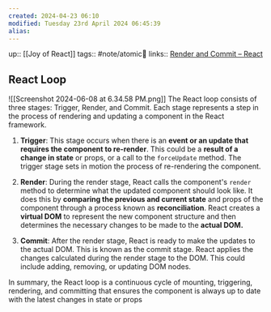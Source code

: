 ```yaml
---
created: 2024-04-23 06:10 
modified: Tuesday 23rd April 2024 06:45:39
alias: 
---
```

up::  [[Joy of React]]
tags:: #note/atomic🌳 
links:: [Render and Commit – React](https://react.dev/learn/render-and-commit)
## React Loop
![[Screenshot 2024-06-08 at 6.34.58 PM.png]]
The React loop consists of three stages: Trigger, Render, and Commit. Each stage represents a step in the process of rendering and updating a component in the React framework.

1. **Trigger**: This stage occurs when there is an **event or an update that requires the component to re-render**. This could be a **result of a change in state** or props, or a call to the `forceUpdate` method. The trigger stage sets in motion the process of re-rendering the component.

2. **Render**: During the render stage, React calls the component's `render` method to determine what the updated component should look like. It does this by **comparing the previous and current state** and props of the component through a process known as **reconciliation**. React creates a **virtual DOM** to represent the new component structure and then determines the necessary changes to be made to the **actual DOM.**

3. **Commit**: After the render stage, React is ready to make the updates to the actual DOM. This is known as the commit stage. React applies the changes calculated during the render stage to the DOM. This could include adding, removing, or updating DOM nodes. 

In summary, the React loop is a continuous cycle of mounting, triggering, rendering, and committing that ensures the component is always up to date with the latest changes in state or props


